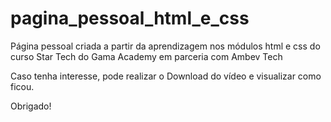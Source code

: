 # pagina_pessoal_html_e_css
Página pessoal criada a partir da aprendizagem nos módulos html e css do curso Star Tech do Gama Academy em parceria com Ambev Tech

Caso tenha interesse, pode realizar o Download do vídeo e visualizar como ficou.

Obrigado!
